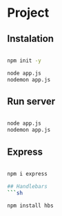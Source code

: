 # Project

## Instalation
```sh

npm init -y

node app.js
nodemon app.js

```

## Run server
```sh

node app.js
nodemon app.js

```

## Express
```sh

npm i express

## Handlebars
```sh

npm install hbs


